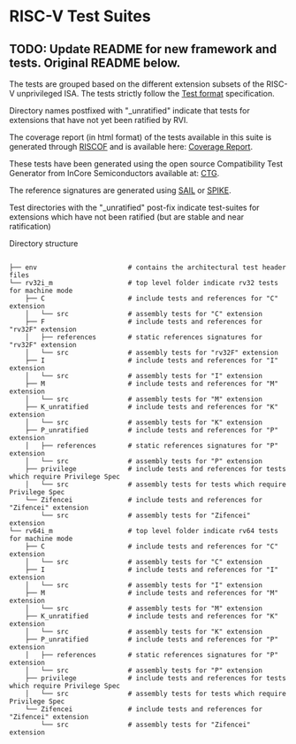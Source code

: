 # RISC-V Test Suites

## TODO: Update README for new framework and tests. Original README below.

The tests are grouped based on the different extension subsets of the RISC-V unprivileged ISA.
The tests strictly follow the [Test format](../spec/TestFormatSpec.adoc) specification.

Directory names postfixed with "\_unratified" indicate that tests for extensions that have not yet
been ratified by RVI.

The coverage report (in html format) of the tests available in this suite is generated through
[RISCOF](https://github.com/riscv-software-src/riscof) and is available here: [Coverage Report](../riscv-test-stats/coverage/README.md).

These tests have been generated using the open source Compatibility Test Generator from InCore Semiconductors available 
at: [CTG](https://github.com/riscv/riscv-ctg).

The reference signatures are generated using [SAIL](https://github.com/riscv/sail-riscv) or
[SPIKE](https://github.com/riscv-software-src/riscv-isa-sim).

Test directories with the "\_unratified" post-fix indicate test-suites for extensions which have not been
ratified (but are stable and near ratification)

Directory structure
```

├── env                       # contains the architectural test header files
└── rv32i_m                   # top level folder indicate rv32 tests for machine mode
    ├── C                     # include tests and references for "C" extension
    │   └── src               # assembly tests for "C" extension
    ├── F                     # include tests and references for "rv32F" extension
    │   ├── references        # static references signatures for "rv32F" extension
    │   └── src               # assembly tests for "rv32F" extension
    ├── I                     # include tests and references for "I" extension
    │   └── src               # assembly tests for "I" extension
    ├── M                     # include tests and references for "M" extension
    │   └── src               # assembly tests for "M" extension
    ├── K_unratified          # include tests and references for "K" extension
    │   └── src               # assembly tests for "K" extension
    ├── P_unratified          # include tests and references for "P" extension
    │   ├── references        # static references signatures for "P" extension
    │   └── src               # assembly tests for "P" extension
    ├── privilege             # include tests and references for tests which require Privilege Spec 
    │   └── src               # assembly tests for tests which require Privilege Spec
    └── Zifencei              # include tests and references for "Zifencei" extension
        └── src               # assembly tests for "Zifencei" extension
└── rv64i_m                   # top level folder indicate rv64 tests for machine mode
    ├── C                     # include tests and references for "C" extension
    │   └── src               # assembly tests for "C" extension
    ├── I                     # include tests and references for "I" extension
    │   └── src               # assembly tests for "I" extension
    ├── M                     # include tests and references for "M" extension
    │   └── src               # assembly tests for "M" extension
    ├── K_unratified          # include tests and references for "K" extension
    │   └── src               # assembly tests for "K" extension
    ├── P_unratified          # include tests and references for "P" extension
    │   ├── references        # static references signatures for "P" extension
    │   └── src               # assembly tests for "P" extension
    ├── privilege             # include tests and references for tests which require Privilege Spec 
    │   └── src               # assembly tests for tests which require Privilege Spec
    └── Zifencei              # include tests and references for "Zifencei" extension
        └── src               # assembly tests for "Zifencei" extension
```
